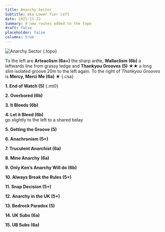 ```yaml
---
title: Anarchy Sector
Subtitle: aka Lower Tier Left
date: 2021-11-22
Summary: 4 new routes added to the topo
draft: false
placeholder: false
columns: true
---
```




![Anarchy Sector](https://res.cloudinary.com/sportclimbs/image/upload/c_scale,q_43,w_1200/v1637607204/peak/buxton/harpur-hill-anarchy-sector_n8idkw.jpg)
{.topo}

To the left are **Arteaclism (6a+)** the sharp arête, **Wallaclism (6b)** a leftwards line from grassy ledge and **Thankyou Grooves (5)** ★★ a long slim isolated groove 20m to the left again. To the right of *Thankyou Grooves* is **Mercy, Merci Me (6a)** ★
{.csa}

**1. End of Watch (5)**
{.mt0}
   
**2. Overbored (6b)**

**3. It Bleeds (6b)**

**4. Let it Bleed (6b)**  
go slightly to the left to a shared belay

**5. Getting the Groove (5)**

**6. Anachronism (5+)**

**7. Truculent Anarchist (6a)**

**8. Mine Anarchy (6a)**

**9.  Only Ken’s Anarchy Will do (6b)**

**10. Always Break the Rules (5+)**

**11. Snap Decision (5+)**

**12. Anarchy in the UK (5+)**

**13. Bedrock Paradox (5)**

**14. UK Subs (6a)**

**15. UB Subs (6a)**

